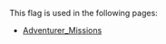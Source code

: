 This flag is used in the following pages:
 - [Adventurer_Missions](../missions/Adventurer_Missions.md)
